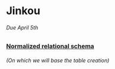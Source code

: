# Jinkou

###### Due April 5th



### [Normalized relational schema](https://docs.google.com/document/d/1WIM9iLK33NDDHmM9WsEvb0yWlisoJ9XXDWi265R-3SI/edit?usp=sharing)

###### (On which we will base the table creation)
